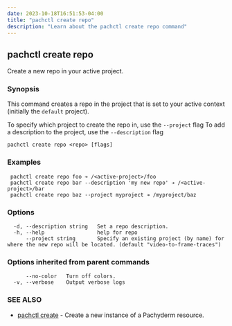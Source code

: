 ```yaml
---
date: 2023-10-18T16:51:53-04:00
title: "pachctl create repo"
description: "Learn about the pachctl create repo command"
---
```


## pachctl create repo

Create a new repo in your active project.

### Synopsis

This command creates a repo in the project that is set to your active context (initially the `default` project).

 To specify which project to create the repo in, use the `--project` flag 
 To add a description to the project, use the `--description` flag  


```
pachctl create repo <repo> [flags]
```

### Examples

```
 pachctl create repo foo ➔ /<active-project>/foo 
 pachctl create repo bar --description 'my new repo' ➔ /<active-project>/bar 
 pachctl create repo baz --project myproject ➔ /myproject/baz 

```

### Options

```
  -d, --description string   Set a repo description.
  -h, --help                 help for repo
      --project string       Specify an existing project (by name) for where the new repo will be located. (default "video-to-frame-traces")
```

### Options inherited from parent commands

```
      --no-color   Turn off colors.
  -v, --verbose    Output verbose logs
```

### SEE ALSO

* [pachctl create](../pachctl_create)	 - Create a new instance of a Pachyderm resource.

